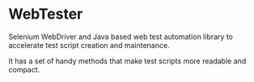 # WebTester
Selenium WebDriver and Java based web test automation library to accelerate test script creation and maintenance.

It has a set of handy methods that make test scripts more readable and compact.
